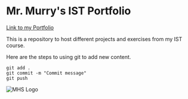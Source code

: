 # Mr. Murry's IST Portfolio

[Link to my Portfolio](https://github.com/MurryMcIntosh/ist-portfolio-murry6)

This is a repository to host different projects and exercises from my IST course.

Here are the steps to using git to add new content.

```
git add .
git commit -m "Commit message"
git push
```

![MHS Logo](https://s3-us-west-2.amazonaws.com/sportshub2-uploads-prod/files/sites/2154/2021/07/14090338/MHS_Block_M-removebg-preview.png)
